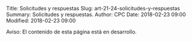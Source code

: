 Title: Solicitudes y respuestas
Slug: art-21-24-solicitudes-y-respuestas
Summary: Solicitudes y respuestas.
Author: CPC
Date: 2018-02-23 09:00
Modified: 2018-02-23 09:00


<div class="alert alert-info" role="alert">Aviso: El contenido de esta página está en desarrollo.</div>

